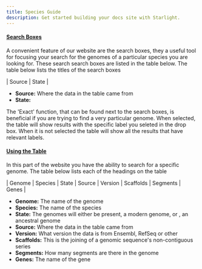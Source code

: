 ```yaml
---
title: Species Guide
description: Get started building your docs site with Starlight.
---
```


<!DOCTYPE html>
<html>
<head>

<h4><p><u>Search Boxes</h4></p></u>

<p>A convenient feature of our website are the search boxes, they a useful tool for focusing your search for the genomes of a particular species you are looking for. These search search boxes are listed in the table below. The table below lists the titles of the search boxes</p>

| Source | State |

<ul>
<li><b>Source:</b> Where the data in the table came from</li>
<li><b>State:</b>
</ul>


<p>The 'Exact' function, that can be found next to the search boxes, is beneficial if you are trying to find a very particular genome. When selected, the table will show results with the specific label you seleted in the drop box. When it is not selected the table will show all the results that have relevant labels.</p>

<h4><p><u>Using the Table</u></p></h4>

<p>In this part of the website you have the ability to search for a specific genome. The table below lists each of the headings on the table</p>


| Genome | Species | State | Source | Version | Scaffolds | Segments | Genes |

<ul>
<li><b>Genome:</b> The name of the genome
<li><b>Species:</b> The name of the species
<li><b>State:</b> The genomes will either be present, a modern genome, or , an ancestral genome
<li><b>Source:</b> Where the data in the table came from
<li><b>Version:</b> What version the data is from Ensembl, RefSeq or other
<li><b>Scaffolds:</b> This is the joining of a genomic sequence's non-contiguous series
<li><b>Segments:</b>  How many segments are there in the genome
<li><b>Genes:</b> The name of the gene
</ul>

</head>
</html>